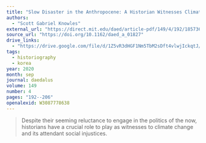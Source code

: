 ```yaml
---
title: "Slow Disaster in the Anthropocene: A Historian Witnesses Climate Change on the Korean Peninsula"
authors:
  - "Scott Gabriel Knowles"
external_url: "https://direct.mit.edu/daed/article-pdf/149/4/192/1857362/daed_a_01827.pdf"
source_url: "https://doi.org/10.1162/daed_a_01827"
drive_links:
  - "https://drive.google.com/file/d/1Z5vR3dHGF1Nm5TbM2sDft4vlwjIckqtJ/view?usp=drivesdk"
tags:
  - historiography
  - korea
year: 2020
month: sep
journal: daedalus
volume: 149
number: 4
pages: "192--206"
openalexid: W3087778638
---
```


> Despite their seeming reluctance to engage in the politics of the now, historians have a crucial role to play as witnesses to climate change and its attendant social injustices.

